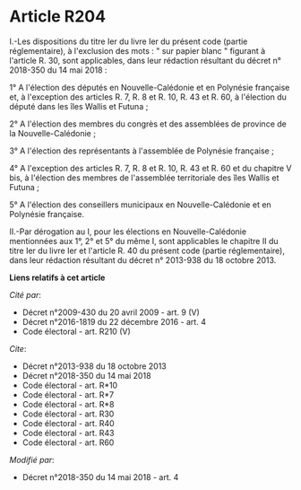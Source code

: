 # Article R204

I.-Les dispositions du titre Ier du livre Ier du présent code (partie réglementaire), à l'exclusion des mots : " sur papier
blanc " figurant à l'article R. 30, sont applicables, dans leur rédaction résultant du décret n° 2018-350 du 14 mai 2018 : 

1° A l'élection des députés en Nouvelle-Calédonie et en Polynésie française et, à l'exception des articles R. 7, R. 8 et R.
10, R. 43 et R. 60, à l'élection du député dans les îles Wallis et Futuna ; 

2° A l'élection des membres du congrès et des assemblées de province de la Nouvelle-Calédonie ; 

3° A l'élection des représentants à l'assemblée de Polynésie française ; 

4° A l'exception des articles R. 7, R. 8 et R. 10, R. 43 et R. 60 et du chapitre V bis, à l'élection des membres de
l'assemblée territoriale des îles Wallis et Futuna ; 

5° A l'élection des conseillers municipaux en Nouvelle-Calédonie et en Polynésie française. 

II.-Par dérogation au I, pour les élections en Nouvelle-Calédonie mentionnées aux 1°, 2° et 5° du même I, sont applicables le
chapitre II du titre Ier du livre Ier et l'article R. 40 du présent code (partie réglementaire), dans leur rédaction
résultant du décret n° 2013-938 du 18 octobre 2013.

**Liens relatifs à cet article**

_Cité par_:

  - Décret n°2009-430 du 20 avril 2009 - art. 9 (V)
  - Décret n°2016-1819 du 22 décembre 2016 - art. 4
  - Code électoral - art. R210 (V)

_Cite_:

  - Décret n°2013-938 du 18 octobre 2013
  - Décret n°2018-350 du 14 mai 2018
  - Code électoral - art. R*10
  - Code électoral - art. R*7
  - Code électoral - art. R*8
  - Code électoral - art. R30
  - Code électoral - art. R40
  - Code électoral - art. R43
  - Code électoral - art. R60

_Modifié par_:

  - Décret n°2018-350 du 14 mai 2018 - art. 4
